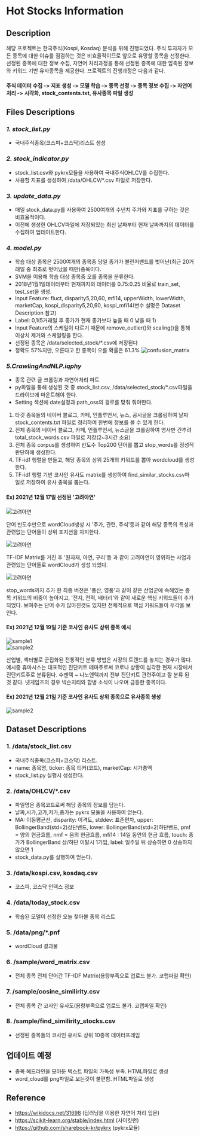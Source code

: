 # Hot Stocks Information

## Description
해당 프로젝트는 한국주식(Kospi, Kosdaq) 분석을 위해 진행되었다.
주식 투자자가 모든 종목에 대한 이슈를 점검하는 것은 비효율적이므로 앞으로 유망할 종목을 선정한다.
선정된 종목에 대한 정보 수집, 자연어 처리과정을 통해 선정된 종목에 대한 압축된 정보와 키워드 기반 유사종목을 제공한다.
프로젝트의 진행과정은 다음과 같다.
#### 주식 데이터 수집 -> 지표 생성 -> 모델 학습 -> 종목 선정 -> 종목 정보 수집 -> 자연어 처리 -> 시각화, stock_contents.txt, 유사종목 파일 생성


## Files Descriptions
### *1. stock_list.py*
+ 국내주식종목(코스피+코스닥)리스트 생성
### *2. stock_indicator.py*
+ stock_list.csv와 pykrx모듈을 사용하여 국내주식OHLCV를 수집한다.
+ 사용할 지표를 생성하여 /data/OHLCV/*.csv 파일로 저장한다.
### *3. update_data.py*
+ 매일 stock_data.py를 사용하여 2500여개의 수년치 주가와 지표를 구하는 것은 비효율적이다.
+ 이전에 생성한 OHLCV파일에 저장되있는 최신 날짜부터 현재 날짜까지의 데이터를 수집하여 업데이트한다.
### *4. model.py*
+ 학습 대상 종목은 2500여개의 종목중 당일 종가가 볼린저밴드를 벗어난(최근 20거래일 중 최초로 벗어났을 때만)종목이다.
+ SVM을 이용해 학습 대상 종목중 오를 종목을 분류한다.
+ 2018년1월1일데이터부터 현재까지의 데이터를 0.75:0.25 비율로 train_set, test_set을 생성.
+ Input Feature: fluct, disparity5,20,60, mfi14, upperWidth, lowerWidth, marketCap,
  kospi_disparity5,20,60, kospi_mfi14(변수 설명은 Dataset Description 참고)
+ Label: 0,1(5거래일 후 종가가 현재 종가보다 높을 때 0 낮을 때 1)
+ Input Feature의 스케일이 다르기 때문에 remove_outlier()와 scaling()을 통해 이상치 제거와 스케일링을 한다.
+ 선정된 종목은 /data/selected_stock/*.csv에 저장된다
+ 정확도 57%지만, 오른다고 한 종목이 오를 확률은 61.3%
![confusion_matrix](./data/confusion_matrix.png)
  
### *5.CrawlingAndNLP.iqphy*
+ 종목 관련 글 크롤링과 자연어처리 파트
+ py파일을 통해 생성된 것 중 stock_list.csv, /data/selected_stock/*.csv파일을
드라이브에 마운트해야 한다.
+ Setting 섹션에 date설정과 path_oss의 경로를 맞춰 줘야한다.
1. 타깃 종목들의 네이버 블로그, 카페, 인플루언서, 뉴스, 공시글을 크롤링하여 날짜stock_contents.txt 파일로 정리하여 한번에 정보를 볼 수 있게 한다.
2. 전체 종목의 네이버 블로그, 카페, 인플루언서, 뉴스글을 크롤링하여 명사만 간추려 total_stock_words.csv 파일로 저장(2~3시간 소요)
3. 전체 종목 corpus를 생성하여 빈도수 Top200 단어를 뽑고 stop_words를 정성적 판단하에 생성한다.
4. TF-idf 행렬을 만들고, 해당 종목의 상위 25개의 키워드를 뽑아 wordcloud를 생성한다.
5. TF-idf 행렬 기반 코사인 유사도 matrix를 생성하여 find_similar_stocks.csv파일로 저장하여 유사 종목을 뽑는다.

#### Ex) 2021년 12월 17일 선정된 '고려아연'
![고려아연](./data/png/고려아연.png)

단어 빈도수만으로 wordCloud생성 시 '주가, 관련, 주식'등과 같이 해당 종목의 특성과 관련없는 단어들이 상위 포지션을 차지한다.

![고려아연](./data/png/고려아연_tfidf.png)

TF-IDF Matrix를 거친 후 '원자재, 아연, 구리'등 과 같이 고려아연이 영위하는 사업과 관련있는 단어들로 wordCloud가 생성 되었다.

![고려아연](./data/png/고려아연_tfidf_remove_stopwords.png)

stop_words까지 추가 한 최종 버전은 '풍산, 영풍'과 같이 같은 산업군에 속해있는 종목 키워드의 비중이 높아지고, '전지, 전력, 배터리'와 같이 새로운 핵심 키워드들이 추가되었다.
보여주는 단어 수가 많아진것도 있지만 전체적으로 핵심 키워드들이 두각을 보인다.

#### Ex) 2021년 12월 19일 기준 코사인 유사도 상위 종목 예시
![sample1](./data/sample/sample1.PNG)\
![sample2](./data/sample/sample2.PNG)

산업별, 섹터별로 군집화된 전통적인 분류 방법은 시장의 트렌드를 놓치는 경우가 많다.
예시중 휴마시스는 대표적인 진단키트 테마주로써 코로나 상황이 심각한 현재 시장에서 진단키트주로 분류된다.
수젠텍 ~ 나노엔텍까지 전부 진단키트 관련주이고 잘 분류 된 것 같다.
넷게임즈의 경우 넥슨지티와 합병 소식이 나오며 급등한 종목이다.

#### Ex) 2021년 12월 21일 기준 코사인 유사도 상위 종목으로 유사종목 생성

![sample2](./data/sample/sample3.PNG)

## Dataset Descriptions
### 1. /data/stock_list.csv
+ 국내주식종목(코스피+코스닥) 리스트.
+ name: 종목명, ticker: 종목 티커(코드), marketCap: 시가총액
+ stock_list.py 실행시 생성한다.
### 2. /data/OHLCV/*.csv
+ 파일명은 종목코드로써 해당 종목의 정보를 담는다.
+ 날짜,시가,고가,저가,종가는 pykrx 모듈을 사용하여 얻는다.
+ MA: 이동평균선, disparity: 이격도, stddev: 표준편차, upper: BollingerBand(std=2)상단밴드, lower: BollingerBand(std=2)하단밴드,
  pmf = 양의 현금흐름, nmf = 음의 현금흐름, mfi14 : 14일 동안의 현금 흐름, touch: 종가가 BollingerBand 상/하단 이탈시 1기입, label: 일주일 뒤 상승하면 0 상승하지 않으면 1
+ stock_data.py를 실행하여 얻는다.
### 3. /data/kospi.csv, kosdaq.csv
+ 코스피, 코스닥 인덱스 정보
### 4. /data/today_stock.csv
+ 학습된 모델이 선정한 오늘 찾아볼 종목 리스트
### 5. /data/png/*.pnf
+ wordCloud 결과물
### 6. /sample/word_matrix.csv
+ 전체 종목 전체 단어간 TF-IDF Matrix(용량부족으로 업로드 불가. 코랩파일 확인)
### 7. /sample/cosine_similirity.csv
+ 전체 종목 간 코사인 유사도(용량부족으로 업로드 불가. 코랩파일 확인)
### 8. /sample/find_similirity_stocks.csv
+ 선정된 종목들의 코사인 유사도 상위 10종목 데이터프레임



## 업데이트 예정
+ 종목 헤드라인을 모아둔 텍스트 파일의 가독성 부족. HTML파일로 생성
+ word_cloud를 png파일로 보는것이 불편함. HTML파일로 생성


## Reference 
+ https://wikidocs.net/31698 (딥러닝을 이용한 자연어 처리 입문)
+ https://scikit-learn.org/stable/index.html (사이킷런)
+ https://github.com/sharebook-kr/pykrx (pykrx모듈)